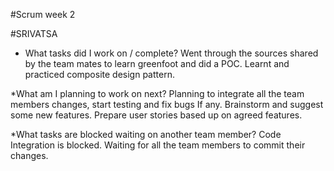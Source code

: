 #Scrum week 2

#SRIVATSA

* What tasks did I work on / complete?
Went through the sources shared by the team mates to learn greenfoot and did a POC. Learnt and practiced composite design pattern.      

*What am I planning to work on next?
Planning to integrate all the team members changes, start testing and fix bugs If any. Brainstorm and suggest some new features. Prepare user stories based up on agreed features.

*What tasks are blocked waiting on another team member?
Code Integration is blocked. Waiting for all the team members to commit their changes.
